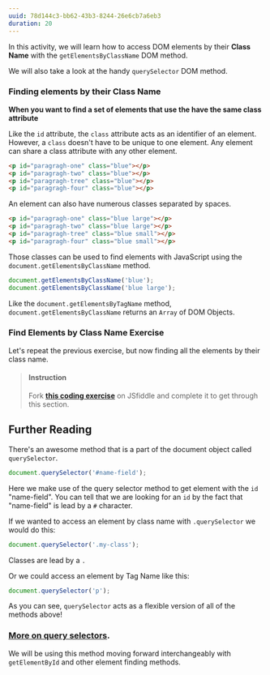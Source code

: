 ```yaml
---
uuid: 78d144c3-bb62-43b3-8244-26e6cb7a6eb3
duration: 20
---
```


In this activity, we will learn how to access DOM elements by their __Class Name__ with the `getElementsByClassName` DOM method.

We will also take a look at the handy `querySelector` DOM method.

### Finding elements by their Class Name

**When you want to find a set of elements that use the have the same class attribute**

Like the `id` attribute, the `class` attribute acts as an identifier of an element. However, a `class` doesn't have to be unique to one element. Any element can share a class attribute with any other element.

```html
<p id="paragragh-one" class="blue"></p>
<p id="paragragh-two" class="blue"></p>
<p id="paragragh-tree" class="blue"></p>
<p id="paragragh-four" class="blue"></p>
```

An element can also have numerous classes separated by spaces.

```html
<p id="paragragh-one" class="blue large"></p>
<p id="paragragh-two" class="blue large"></p>
<p id="paragragh-tree" class="blue small"></p>
<p id="paragragh-four" class="blue small"></p>
```

Those classes can be used to find elements with JavaScript using the `document.getElementsByClassName` method.

```javascript
document.getElementsByClassName('blue');
document.getElementsByClassName('blue large');
```

Like the `document.getElementsByTagName` method, `document.getElementsByClassName` returns an `Array` of DOM Objects.

### Find Elements by Class Name Exercise

Let's repeat the previous exercise, but now finding all the elements by their class name.

> #### Instruction
> Fork **[this coding exercise](https://jsfiddle.net/93kx2r60/3/)** on JSfiddle and complete it to get through this section.

## Further Reading

There's an awesome method that is a part of the document object called `querySelector`.

```javascript
document.querySelector('#name-field');
```

Here we make use of the query selector method to get element with the `id` "name-field". You can tell that we are looking for an `id` by the fact that "name-field" is lead by a `#` character.

If we wanted to access an element by class name with `.querySelector` we would do this:

```javascript
document.querySelector('.my-class');
```
Classes are lead by a `.`

Or we could access an element by Tag Name like this:

```javascript
document.querySelector('p');
```

As you can see, `querySelector` acts as a flexible version of all of the methods above!

### [More on query selectors](https://developer.mozilla.org/en-US/docs/Web/API/Document/querySelector).

We will be using this method moving forward interchangeably with `getElementById` and other element finding methods.
